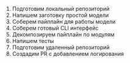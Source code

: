 1. Подготовим локальный репозиторий
2. Напишем заготовку простой модели
3. Соберем пайплайн для работы модели
4. Соберем готовый CLI интерфейс
5. Декомпозируем пайплайн по модулям
6. Напишем тесты
7. Подготовим удаленный репозиторий
8. Создадим PR с добавлением логирования